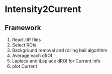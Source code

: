 # Intensity2Current
## Framework
1. Read .tiff files
2. Select ROIs
3. Background removal and rolling ball algorithm
4. Average each dROI
5. Laplace and iLaplace dROI for Current info
6. plot Current
